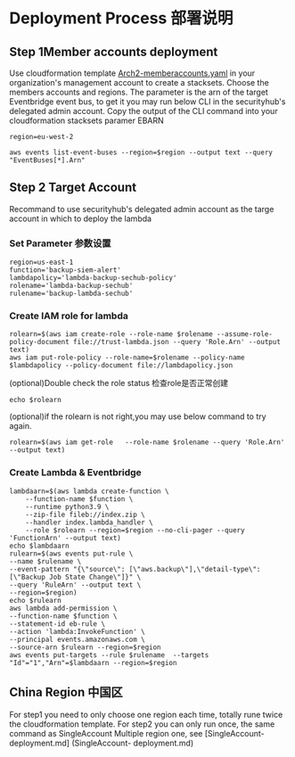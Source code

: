#  Deployment Process 部署说明

## Step 1Member accounts deployment
Use cloudformation template [Arch2-memberaccounts.yaml](Arch2-memberaccounts.yaml) in your organization's management account to create a stacksets.
Choose the members accounts and regions.
The parameter is the arn of the target Eventbridge event bus, to get it you may run below CLI in the securityhub's delegated admin account.
Copy the output of the CLI command into your cloudformation stacksets paramer EBARN

```
region=eu-west-2
```
```
aws events list-event-buses --region=$region --output text --query "EventBuses[*].Arn"
```
## Step 2 Target Account
Recommand to use securityhub's delegated admin account as the targe account in which to deploy the lambda

### Set Parameter 参数设置
```
region=us-east-1
function='backup-siem-alert'
lambdapolicy='lambda-backup-sechub-policy'
rolename='lambda-backup-sechub'
rulename='backup-lambda-sechub'
```

### Create IAM role for lambda
```
rolearn=$(aws iam create-role --role-name $rolename --assume-role-policy-document file://trust-lambda.json --query 'Role.Arn' --output text)
aws iam put-role-policy --role-name=$rolename --policy-name $lambdapolicy --policy-document file://lambdapolicy.json
```
(optional)Double check the role status 检查role是否正常创建
```
echo $rolearn
```
(optional)if the rolearn is not right,you may use below command to try again.
```
rolearn=$(aws iam get-role   --role-name $rolename --query 'Role.Arn' --output text)
```

### Create Lambda & Eventbridge
```
lambdaarn=$(aws lambda create-function \
    --function-name $function \
    --runtime python3.9 \
    --zip-file fileb://index.zip \
    --handler index.lambda_handler \
    --role $rolearn --region=$region --no-cli-pager --query 'FunctionArn' --output text)
echo $lambdaarn
rulearn=$(aws events put-rule \
--name $rulename \
--event-pattern "{\"source\": [\"aws.backup\"],\"detail-type\": [\"Backup Job State Change\"]}" \
--query 'RuleArn' --output text \
--region=$region)
echo $rulearn
aws lambda add-permission \
--function-name $function \
--statement-id eb-rule \
--action 'lambda:InvokeFunction' \
--principal events.amazonaws.com \
--source-arn $rulearn --region=$region
aws events put-targets --rule $rulename  --targets "Id"="1","Arn"=$lambdaarn --region=$region
```
## China Region 中国区
For step1 you need to only choose one region each time, totally rune twice the cloudformation template.
For step2 you can only run once, the same command as SingleAccount Multiple region one, see  [SingleAccount- deployment.md] (SingleAccount- deployment.md)
